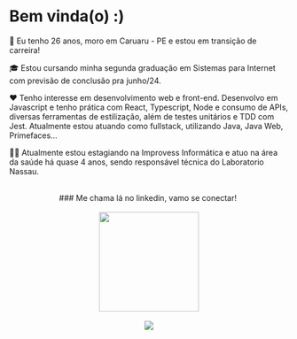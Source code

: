# Bem vinda(o)  :)

👩 Eu tenho 26 anos, moro em Caruaru - PE e estou em transição de carreira!
     
🎓 Estou cursando minha segunda graduação em Sistemas para Internet com previsão de conclusão pra junho/24.
     
❤️ Tenho interesse em desenvolvimento web e front-end. Desenvolvo em Javascript e tenho prática com React, Typescript, Node e consumo de APIs, diversas ferramentas de estilização, além de testes unitários e TDD com Jest. Atualmente estou atuando como fullstack, utilizando Java, Java Web, Primefaces...  

👩‍💻 Atualmente estou estagiando na Improvess Informática e atuo na área da saúde há quase 4 anos, sendo responsável técnica do Laboratorio Nassau. 

<br/>
     <div align="center">
### Me chama lá no linkedin, vamo se conectar! 
<img src"https://img.shields.io/badge/LinkedIn-0077B5?style=for-the-badge&logo=linkedin&logoColor=white")](https://www.linkedin.com/in/mylenaverspeelt/) />
     </div>
<br/>
     <div align="center"> 
  <img height="180em" src="https://github-readme-stats.vercel.app/api/top-langs/?username=mylenaverspeelt&layout=compact&langs_count=10&theme=ligth"/>
<!-- <img src="https://github-readme-stats.vercel.app/api?username=mylenaverspeelt&show_icons=true&theme=transparent"/>  GITHUB STATS-->
     </div>
 <br/>
 <div align="center"> 
  <img src="https://media2.giphy.com/media/HdBiTRPxTMnvi/giphy.gif?cid=790b7611ec26878ff072cc1bcf98badb5797a4f3ab5f5f73&rid=giphy.gif&ct=g"/>
</div>
 

